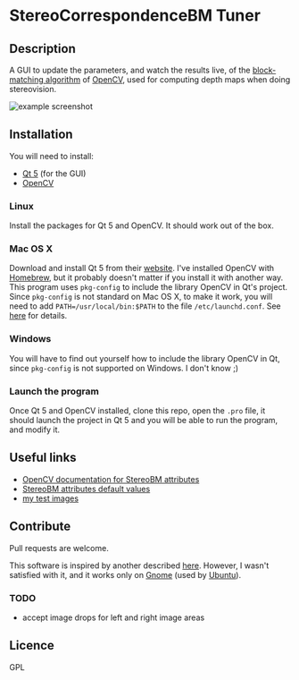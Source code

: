 StereoCorrespondenceBM Tuner
============================

Description
-----------

A GUI to update the parameters, and watch the results live, of the [block-matching algorithm](http://docs.opencv.org/modules/calib3d/doc/camera_calibration_and_3d_reconstruction.html#stereobm-operator) of [OpenCV](http://opencv.org/), used for computing depth maps when doing stereovision.

![example screenshot](https://drive.google.com/uc?export=view&id=0B31-CIvNW1LdMHlENWo5eHVfNmc)


Installation
------------
You will need to install:

* [Qt 5](http://www.qt.io/) (for the GUI)
* [OpenCV](http://opencv.org/)

### Linux

Install the packages for Qt 5 and OpenCV. It should work out of the box.

### Mac OS X

Download and install Qt 5 from their [website](http://www.qt.io/). I've installed OpenCV with [Homebrew](http://brew.sh/), but it probably doesn't matter if you install it with another way. This program uses `pkg-config` to include the library OpenCV in Qt's project. Since `pkg-config` is not standard on Mac OS X, to make it work, you will need to add `PATH=/usr/local/bin:$PATH` to the file `/etc/launchd.conf`. See [here](http://stackoverflow.com/questions/16972066/using-pkg-config-with-qt-creator-qmake-on-mac-osx) for details.

### Windows

You will have to find out yourself how to include the library OpenCV in Qt, since `pkg-config` is not supported on Windows. I don't know ;)


### Launch the program

Once Qt 5 and OpenCV installed, clone this repo, open the `.pro` file, it should launch the project in Qt 5 and you will be able to run the program, and modify it.


Useful links
------------
* [OpenCV documentation for StereoBM attributes](http://docs.opencv.org/modules/calib3d/doc/camera_calibration_and_3d_reconstruction.html#stereosgbm-stereosgbm)
* [StereoBM attributes default values](https://github.com/Itseez/opencv/blob/master/modules/calib3d/src/stereobm.cpp)
* [my test images](https://drive.google.com/folderview?id=0B31-CIvNW1LdfnN5WlE0QVdESjVnUGQtQVU1QTZYSjcwaTI4T29EMDN3S1BrZWFVekV0YU0&usp=sharing)


Contribute
----------
Pull requests are welcome.

This software is inspired by another described [here](http://blog.martinperis.com/2011/08/opencv-stereo-matching.html). However, I wasn't satisfied with it, and it works only on [Gnome](https://www.gnome.org/) (used by [Ubuntu](http://www.ubuntu.com/desktop)).

### TODO

* accept image drops for left and right image areas


Licence
-------
GPL

